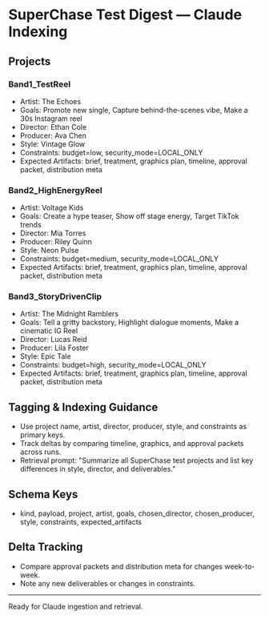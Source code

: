 # SuperChase Test Digest — Claude Indexing

## Projects

### Band1_TestReel
- Artist: The Echoes
- Goals: Promote new single, Capture behind-the-scenes vibe, Make a 30s Instagram reel
- Director: Ethan Cole
- Producer: Ava Chen
- Style: Vintage Glow
- Constraints: budget=low, security_mode=LOCAL_ONLY
- Expected Artifacts: brief, treatment, graphics plan, timeline, approval packet, distribution meta

### Band2_HighEnergyReel
- Artist: Voltage Kids
- Goals: Create a hype teaser, Show off stage energy, Target TikTok trends
- Director: Mia Torres
- Producer: Riley Quinn
- Style: Neon Pulse
- Constraints: budget=medium, security_mode=LOCAL_ONLY
- Expected Artifacts: brief, treatment, graphics plan, timeline, approval packet, distribution meta

### Band3_StoryDrivenClip
- Artist: The Midnight Ramblers
- Goals: Tell a gritty backstory, Highlight dialogue moments, Make a cinematic IG Reel
- Director: Lucas Reid
- Producer: Lila Foster
- Style: Epic Tale
- Constraints: budget=high, security_mode=LOCAL_ONLY
- Expected Artifacts: brief, treatment, graphics plan, timeline, approval packet, distribution meta

## Tagging & Indexing Guidance
- Use project name, artist, director, producer, style, and constraints as primary keys.
- Track deltas by comparing timeline, graphics, and approval packets across runs.
- Retrieval prompt: "Summarize all SuperChase test projects and list key differences in style, director, and deliverables."

## Schema Keys
- kind, payload, project, artist, goals, chosen_director, chosen_producer, style, constraints, expected_artifacts

## Delta Tracking
- Compare approval packets and distribution meta for changes week-to-week.
- Note any new deliverables or changes in constraints.

---
Ready for Claude ingestion and retrieval.
